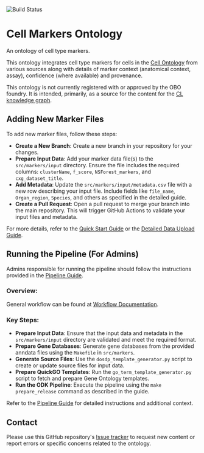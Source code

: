 
![Build Status](https://github.com/Cellular-Semantics/CellMark/actions/workflows/qc.yml/badge.svg)
# Cell Markers Ontology

An ontology of cell type markers.

This ontology integrates cell type markers for cells in the [Cell Ontology](https://github.com/obophenotype/cell-ontology) from various sources along with details of marker context (anatomical context, assay), confidence (where available) and provenance.   

This ontology is not currently registered with or approved by the OBO foundry.  It is intended, primarily, as a source for the content for the [CL knowledge graph](https://github.com/Cellular-Semantics/CL_KG/).

## Adding New Marker Files

To add new marker files, follow these steps:

- **Create a New Branch**: Create a new branch in your repository for your changes.
- **Prepare Input Data**: Add your marker data file(s) to the `src/markers/input` directory. Ensure the file includes the required columns: `clusterName`, `f_score`, `NSForest_markers`, and `cxg_dataset_title`.
- **Add Metadata**: Update the `src/markers/input/metadata.csv` file with a new row describing your input file. Include fields like `file_name`, `Organ_region`, `Species`, and others as specified in the detailed guide.
- **Create a Pull Request**: Open a pull request to merge your branch into the main repository. This will trigger GitHub Actions to validate your input files and metadata.

For more details, refer to the [Quick Start Guide](docs/add_new_markers_quick.md) or the [Detailed Data Upload Guide](src/markers/input/README.md).

## Running the Pipeline (For Admins)

Admins responsible for running the pipeline should follow the instructions provided in the [Pipeline Guide](src/ontology/README-run-pipeline.md).

### Overview:

General workflow can be found at [Workflow Documentation](docs/pipeline_workflow.md).

### Key Steps:
- **Prepare Input Data**: Ensure that the input data and metadata in the `src/markers/input` directory are validated and meet the required format.
- **Prepare Gene Databases**: Generate gene databases from the provided anndata files using the `Makefile` in `src/markers`.
- **Generate Source Files**: Use the `dosdp_template_generator.py` script to create or update source files for input data.
- **Prepare QuickGO Templates**: Run the `go_term_template_generator.py` script to fetch and prepare Gene Ontology templates.
- **Run the ODK Pipeline**: Execute the pipeline using the `make prepare_release` command as described in the guide.

Refer to the [Pipeline Guide](src/ontology/README-run-pipeline.md) for detailed instructions and additional context.

## Contact

Please use this GitHub repository's [Issue tracker](https://github.com/Cellular-Semantics/CellMark/issues) to request new content or report errors or specific concerns related to the ontology.
